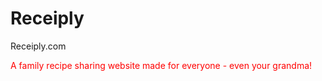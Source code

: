 # Receiply
Receiply.com

<div style="color: red">A family recipe sharing website made for everyone - even your grandma!</div>

